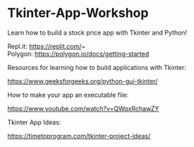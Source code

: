 # Tkinter-App-Workshop

Learn how to build a stock price app with Tkinter and Python!

Repl.it: https://replit.com/~    
Polygon: https://polygon.io/docs/getting-started

Resources for learning how to build applications with Tkinter:

https://www.geeksforgeeks.org/python-gui-tkinter/

How to make your app an executable file:

https://www.youtube.com/watch?v=QWqxRchawZY

Tkinter App Ideas:

https://timetoprogram.com/tkinter-project-ideas/


